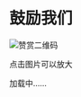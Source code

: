 <!-- Start sponsor.html -->
<div class="my--sponsor">
	<h1>
		鼓励我们
	</h1>
	<div class="qrcode">
		<!-- -->
		<img src="https://s-sh-1943-pic1.oss.dogecdn.com/2021/05/04/1zfBCJSGmbKcs9e.png" alt="赞赏二维码"
			data-fancybox-group="ERSS_mingyan_pic"
			data-src="https://s-sh-1943-pic1.oss.dogecdn.com/2021/05/04/1zfBCJSGmbKcs9e.png"
			class="mdui-hoverable fancybox" onload="fancybox()" />
		<!-- -->
		<p class="qrcode-text">
			点击图片可以放大
		</p>
		<!-- -->
	</div>
	<!-- -->
	<div class="sponsor-table">加载中……</div>
	<!-- -->
	<script>
		function fancybox() { $(".fancybox").fancybox({ buttons: ["zoom", "share", "slideShow", "fullScreen", "download", "close"], lang: "zh-cn", i18n: { "zh-cn": { CLOSE: "关闭", NEXT: "下一张", PREV: "前一张", ERROR: "图片加载失败， <br/> 请稍后再试。", FULL_SCREEN: "全屏", THUMBS: "略缩图", DOWNLOAD: "下载", SHARE: "分享", ZOOM: "缩放" } } }); }
		(async function () {
			await fetch("https://www.erss.club/api/get-sponsor-list?t=_" + new Date().getTime())
				.then(r => r.json())
				.then(function (res) {
					let table = `
<table class="table">
  <thead>
    <tr>
      <th>昵称</th>
      <th>金额</th>
      <th>时间</th>
	  <th>备注</th>
    </tr>
  </thead>
  <tbody>`
					let rep = `
    <tr class="{isactive} mdui-hoverable">
      <td>{name}</td>
      <td>{sum}</td>
	  <td>{time}</td>
	  <td>{msg}</td>
    </tr>`;
					for (let i in res) {
						if(!res[i].name) continue;
						table += rep
						.replace(`{name}`, res[i].name)
						.replace(`{time}`, new Date(res[i].time).toLocaleString())
						.replace(`{sum}`, res[i].sum)
						.replace(`{msg}`, res[i].msg ? res[i].msg : "无")
						.replace(`{isactive}`, i %2 == 0 ? "active" : "")
					};
					table += ` </tbody></table>`
					$(".sponsor-table").html(marked(table));
				})
		})()
	</script>
</div>
<!-- END sponsor.html -->